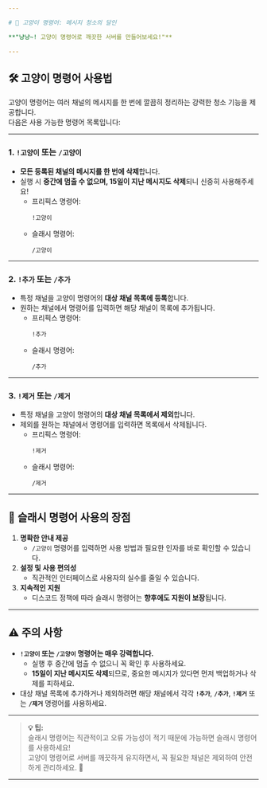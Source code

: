 ```yaml
---

# 🐾 고양이 명령어: 메시지 청소의 달인

**"냥냥~! 고양이 명령어로 깨끗한 서버를 만들어보세요!"**

---
```


## 🛠️ 고양이 명령어 사용법

고양이 명령어는 여러 채널의 메시지를 한 번에 깔끔히 정리하는 강력한 청소 기능을 제공합니다.  
다음은 사용 가능한 명령어 목록입니다:

---

### 1. **`!고양이` 또는 `/고양이`**

-   **모든 등록된 채널의 메시지를 한 번에 삭제**합니다.
-   실행 시 **중간에 멈출 수 없으며, 15일이 지난 메시지도 삭제**되니 신중히 사용해주세요!
    -   프리픽스 명령어:
        ```
        !고양이
        ```
    -   슬래시 명령어:
        ```
        /고양이
        ```

---

### 2. **`!추가` 또는 `/추가`**

-   특정 채널을 고양이 명령어의 **대상 채널 목록에 등록**합니다.
-   원하는 채널에서 명령어를 입력하면 해당 채널이 목록에 추가됩니다.
    -   프리픽스 명령어:
        ```
        !추가
        ```
    -   슬래시 명령어:
        ```
        /추가
        ```

---

### 3. **`!제거` 또는 `/제거`**

-   특정 채널을 고양이 명령어의 **대상 채널 목록에서 제외**합니다.
-   제외를 원하는 채널에서 명령어를 입력하면 목록에서 삭제됩니다.
    -   프리픽스 명령어:
        ```
        !제거
        ```
    -   슬래시 명령어:
        ```
        /제거
        ```

---

## 🎯 슬래시 명령어 사용의 장점

1. **명확한 안내 제공**
    - `/고양이` 명령어를 입력하면 사용 방법과 필요한 인자를 바로 확인할 수 있습니다.
2. **설정 및 사용 편의성**
    - 직관적인 인터페이스로 사용자의 실수를 줄일 수 있습니다.
3. **지속적인 지원**
    - 디스코드 정책에 따라 슬래시 명령어는 **향후에도 지원이 보장**됩니다.

---

## ⚠️ 주의 사항

-   **`!고양이` 또는 `/고양이` 명령어는 매우 강력합니다.**
    -   실행 후 중간에 멈출 수 없으니 꼭 확인 후 사용하세요.
    -   **15일이 지난 메시지도 삭제**되므로, 중요한 메시지가 있다면 먼저 백업하거나 삭제를 피하세요.
-   대상 채널 목록에 추가하거나 제외하려면 해당 채널에서 각각 **`!추가`**, **`/추가`**, **`!제거`** 또는 **`/제거`** 명령어를 사용하세요.

---

> **💡 팁:**  
> 슬래시 명령어는 직관적이고 오류 가능성이 적기 때문에 가능하면 슬래시 명령어를 사용하세요!  
> 고양이 명령어로 서버를 깨끗하게 유지하면서, 꼭 필요한 채널은 제외하여 안전하게 관리하세요. 🐾

---
